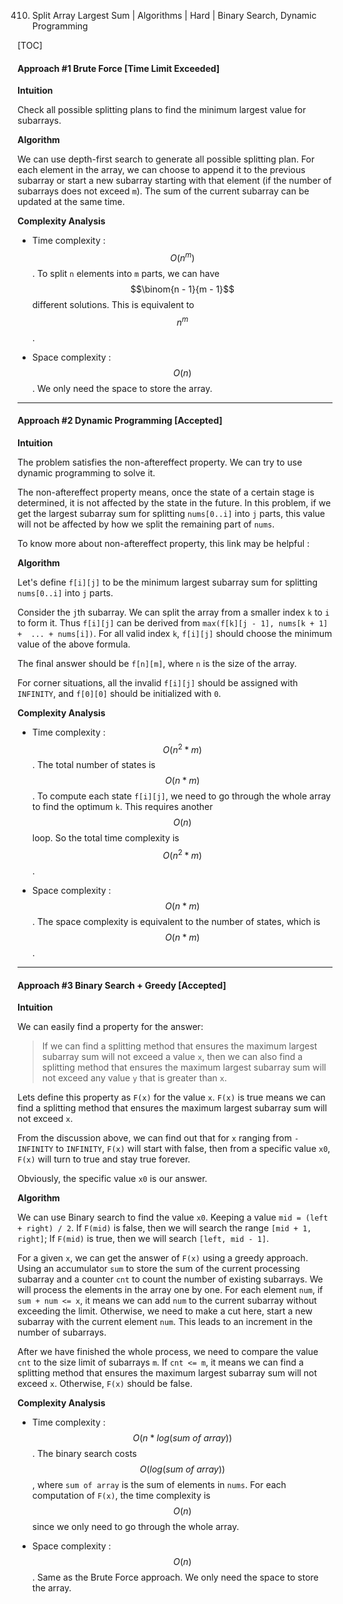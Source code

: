 410. Split Array Largest Sum | Algorithms | Hard | Binary Search, Dynamic Programming

[TOC]

#### Approach #1 Brute Force [Time Limit Exceeded]

**Intuition**

Check all possible splitting plans to find the minimum largest value for subarrays.

**Algorithm**

We can use depth-first search to generate all possible splitting plan. For each element in the array, we can choose to append it to the previous subarray or start a new subarray starting with that element (if the number of subarrays does not exceed `m`). The sum of the current subarray can be updated at the same time.





**Complexity Analysis**

* Time complexity : $$O(n^m)$$. To split `n` elements into `m` parts, we can have $$\binom{n - 1}{m - 1}$$ different solutions. This is equivalent to $$ n ^ m$$.

* Space complexity : $$O(n)$$. We only need the space to store the array.

---
#### Approach #2 Dynamic Programming [Accepted]

**Intuition**

The problem satisfies the non-aftereffect property. We can try to use dynamic programming to solve it.

The non-aftereffect property means, once the state of a certain stage is determined, it is not affected by the state in the future. In this problem, if we get the largest subarray sum for splitting `nums[0..i]` into `j` parts, this value will not be affected by how we split the remaining part of `nums`.

To know more about non-aftereffect property, this link may be helpful : 

**Algorithm**

Let's define `f[i][j]` to be the minimum largest subarray sum for splitting `nums[0..i]` into `j` parts.

Consider the `j`th subarray. We can split the array from a smaller index `k` to `i` to form it. Thus `f[i][j]` can be derived from `max(f[k][j - 1], nums[k + 1] +  ... + nums[i])`. For all valid index `k`, `f[i][j]` should choose the minimum value of the above formula.

The final answer should be `f[n][m]`, where `n` is the size of the array.

For corner situations, all the invalid `f[i][j]` should be assigned with `INFINITY`, and `f[0][0]` should be initialized with `0`.




**Complexity Analysis**

* Time complexity : $$O(n^2 * m)$$. The total number of states is $$O(n * m)$$. To compute each state `f[i][j]`, we need to go through the whole array to find the optimum `k`. This requires another $$O(n)$$ loop. So the total time complexity is $$O(n ^ 2 * m)$$.

* Space complexity : $$O(n * m)$$. The space complexity is equivalent to the number of states, which is $$O(n * m)$$.

---
#### Approach #3 Binary Search + Greedy [Accepted]

**Intuition**

We can easily find a property for the answer:
> If we can find a splitting method that ensures the maximum largest subarray sum will not exceed a value  `x`, then we can also find a splitting method that ensures the maximum largest subarray sum will not exceed any value `y` that is greater than `x`.

Lets define this property as `F(x)` for the value `x`. `F(x)` is true means we can find a splitting method that ensures the maximum largest subarray sum will not exceed `x`.

From the discussion above, we can find out that for `x` ranging from `-INFINITY` to `INFINITY`, `F(x)` will start with false, then from a specific value `x0`, `F(x)` will turn to true and stay true forever.

 Obviously, the specific value `x0` is our answer.

**Algorithm**

We can use Binary search to find the value `x0`. Keeping a value `mid = (left + right) / 2`. If `F(mid)` is false, then we will search the range `[mid + 1, right]`; If `F(mid)` is true, then we will search `[left, mid - 1]`.

For a given `x`, we can get the answer of `F(x)` using a greedy approach. Using an accumulator `sum` to store the sum of the current processing subarray and a counter `cnt` to count the number of existing subarrays. We will process the elements in the array one by one. For each element `num`, if `sum + num <= x`, it means we can add `num` to the current subarray without exceeding the limit. Otherwise, we need to make a cut here, start a new subarray with the current element `num`. This leads to an increment in the number of subarrays.

After we have finished the whole process, we need to compare the value `cnt` to the size limit of subarrays `m`. If `cnt <= m`, it means we can find a splitting method that ensures the maximum largest subarray sum will not exceed `x`. Otherwise, `F(x)` should be false.


**Complexity Analysis**

* Time complexity : $$O(n * log(sum \ of \ array))$$. The binary search costs $$O(log(sum \ of \ array))$$, where `sum of array` is the sum of elements in `nums`. For each computation of `F(x)`, the time complexity is $$O(n)$$ since we only need to go through the whole array.

* Space complexity : $$O(n)$$. Same as the Brute Force approach.  We only need the space to store the array.
